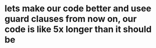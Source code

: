 # lets make our code better and usee guard clauses from now on, our code is like 5x longer than it should be
